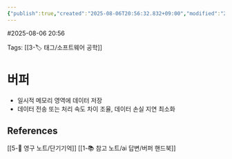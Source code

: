 ```yaml
---
{"publish":true,"created":"2025-08-06T20:56:32.832+09:00","modified":"2025-08-06T21:42:06.090+09:00","cssclasses":""}
---
```


#2025-08-06 20:56

Tags: [[3-🏷️ 태그/소프트웨어 공학]] 

# 버퍼
- 일시적 메모리 영역에 데이터 저장
- 데이터 전송 또는 처리 속도 차이 조율, 데이터 손실 지연 최소화

## References
 [[5-💎 영구 노트/단기기억]]
 [[1-📚 참고 노트/ai 답변/버퍼 핸드북]]